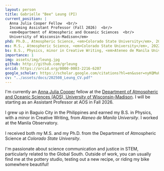 ```yaml
---
layout: person
title: Gabrielle "Bee" Leung (PI)
current_position: |
  Anna Julia Cooper Fellow  <br/>
  Incoming Assistant Professor (Fall 2026)  <br/>
  <em>Department of Atmospheric and Oceanic Sciences  <br/>
  University of Wisconsin-Madison</em>  
phd: Ph.D., Atmospheric Science, <em>Colorado State University</em>, 2025
ms: M.S., Atmospheric Science, <em>Colorado State University</em>, 2022
bs: B.S., Physics, minor in Creative Writing, <em>Ateneo de Manila University</em>, 2019
importance: 1
img: assets/img/leung.jpg
github: http://github.com/grleung
orcid: https://orcid.org/0000-0003-2216-6207
google_scholar: https://scholar.google.com/citations?hl=en&user=nyKQMuUAAAAJ
cv: "../assets/docs/202508_Leung_CV.pdf"
---
```

I'm currently an <a href="https://facstaff.provost.wisc.edu/faculty-hiring-and-retention-resources/#anna-julia-cooper-postdoctoral-fellowship" target="_blank">Anna Julia Cooper</a> fellow at the <a href="https://www.aos.wisc.edu" target="_blank">Department of Atmospheric and Oceanic Sciences (AOS), University of Wisconsin-Madison</a>. I will be starting as an Assistant Professor at AOS in Fall 2026.  
<br/>
I grew up in Baguio City in the Philippines and earned my B.S. in Physics, with a minor in Creative Writing, from <em>Ateneo de Manila University</em>. I worked at the Manila Observatory.  
<br/>
I received both my M.S. and my Ph.D. from the Department of Atmospheric Science at <em>Colorado State University</em>.  
<br/>
I'm passionate about science communication and justice in STEM, particularly related to the Global South. Outside of work, you can usually find me at the pottery studio, testing out a new recipe, or riding my bike somewhere beautiful!  